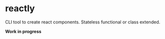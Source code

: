 # reactly

CLI tool to create react components. Stateless functional or class extended.

__Work in progress__
